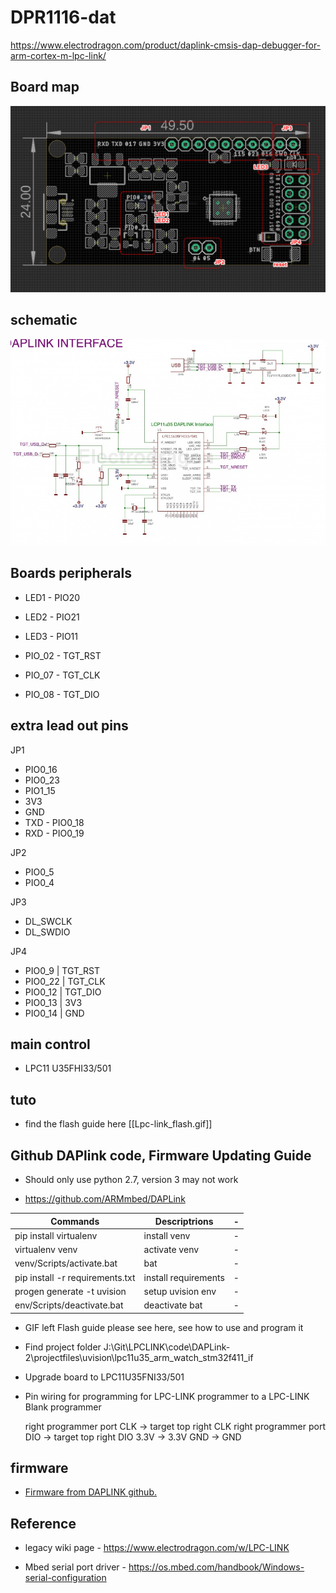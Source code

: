 
# DPR1116-dat

https://www.electrodragon.com/product/daplink-cmsis-dap-debugger-for-arm-cortex-m-lpc-link/

## Board map 

![](2024-09-20-12-23-07.png)


## schematic 

![](2024-09-20-12-25-39.png)

## Boards peripherals 

- LED1 - PIO20
- LED2 - PIO21
- LED3 - PIO11

- PIO_02 - TGT_RST
- PIO_07 - TGT_CLK
- PIO_08 - TGT_DIO

## extra lead out pins 

JP1

- PIO0_16
- PIO0_23
- PIO1_15 
- 3V3
- GND
- TXD - PIO0_18
- RXD - PIO0_19

JP2
- PIO0_5
- PIO0_4

JP3
- DL_SWCLK
- DL_SWDIO

JP4
- PIO0_9 | TGT_RST
- PIO0_22 | TGT_CLK
- PIO0_12 | TGT_DIO
- PIO0_13 | 3V3
- PIO0_14 | GND
 

## main control 

- LPC11 U35FHI33/501

## tuto 

- find the flash guide here [[Lpc-link_flash.gif]]

## Github DAPlink code, Firmware Updating Guide

* Should only use python 2.7, version 3 may not work


* https://github.com/ARMmbed/DAPLink



| Commands                        | Descriptrions        | -   |
| ------------------------------- | -------------------- | --- |
| pip install virtualenv          | install venv         | -   |
| virtualenv venv                 | activate venv        | -   |
| venv/Scripts/activate.bat       | bat                  | -   |
| pip install -r requirements.txt | install requirements | -   |
| progen generate -t uvision      | setup uvision env    | -   |
| env/Scripts/deactivate.bat      | deactivate bat       | -   |

* GIF left Flash guide please see here, see how to use and program it

* Find project folder J:\Git\LPCLINK\code\DAPLink-2\projectfiles\uvision\lpc11u35_arm_watch_stm32f411_if

* Upgrade board to LPC11U35FNI33/501

* Pin wiring for programming for LPC-LINK programmer to a LPC-LINK Blank programmer
 
    right programmer port CLK -> target top right CLK
    right programmer port DIO -> target top right DIO
    3.3V -> 3.3V
    GND -> GND



## firmware 

- [Firmware from DAPLINK github.](https://github.com/ARMmbed/DAPLink)

## Reference 

- legacy wiki page - https://www.electrodragon.com/w/LPC-LINK


* Mbed serial port driver  - https://os.mbed.com/handbook/Windows-serial-configuration

